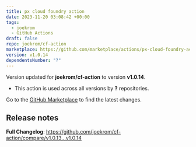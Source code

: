 ```yaml
---
title: px cloud foundry action
date: 2023-11-20 03:08:42 +00:00
tags:
  - joekrom
  - GitHub Actions
draft: false
repo: joekrom/cf-action
marketplace: https://github.com/marketplace/actions/px-cloud-foundry-action
version: v1.0.14
dependentsNumber: "?"
---
```



Version updated for **joekrom/cf-action** to version **v1.0.14**.
- This action is used across all versions by **?** repositories.

Go to the [GitHub Marketplace](https://github.com/marketplace/actions/px-cloud-foundry-action) to find the latest changes.

## Release notes

**Full Changelog**: https://github.com/joekrom/cf-action/compare/v1.0.13...v1.0.14
